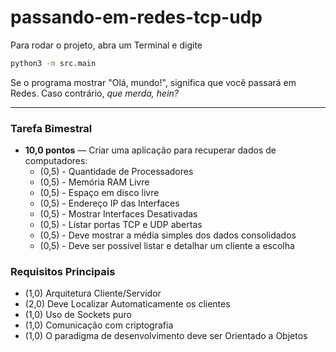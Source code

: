 # passando-em-redes-tcp-udp

Para rodar o projeto, abra um Terminal e digite

```sh
python3 -m src.main
```

Se o programa mostrar "Olá, mundo!", significa que você passará em Redes.
Caso contrário, _que merda, hein?_

---

### Tarefa Bimestral

- **10,0 pontos** — Criar uma aplicação para recuperar dados de computadores:
    - (0,5) - Quantidade de Processadores
    - (0,5) - Memória RAM Livre
    - (0,5) - Espaço em disco livre
    - (0,5) - Endereço IP das Interfaces
    - (0,5) - Mostrar Interfaces Desativadas
    - (0,5) - Listar portas TCP e UDP abertas
    - (0,5) - Deve mostrar a média simples dos dados consolidados
    - (0,5) - Deve ser possível listar e detalhar um cliente a escolha

### Requisitos Principais

- (1,0) Arquitetura Cliente/Servidor
- (2,0) Deve Localizar Automaticamente os clientes
- (1,0) Uso de Sockets puro
- (1,0) Comunicação com criptografia
- (1,0) O paradigma de desenvolvimento deve ser Orientado a Objetos